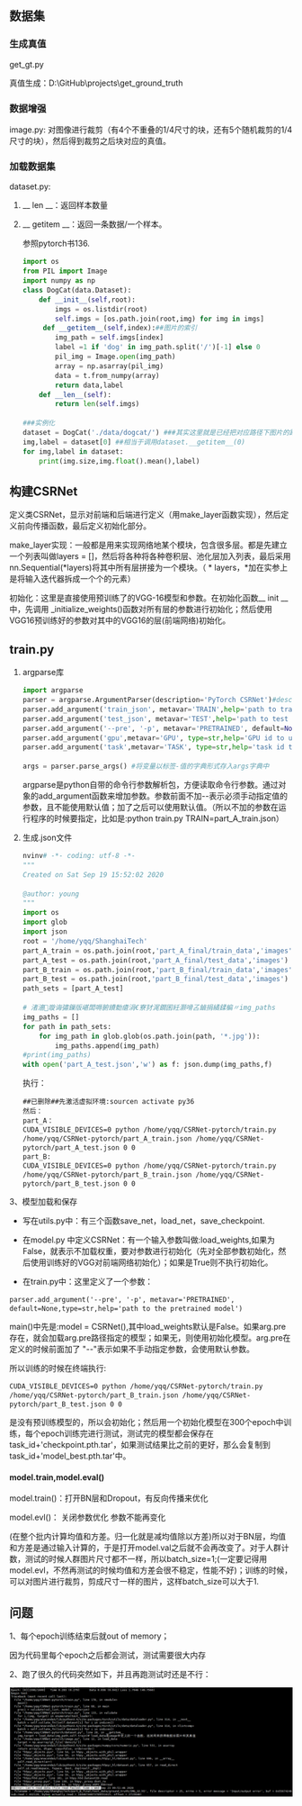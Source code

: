 ##  数据集

### 生成真值

get_gt.py

真值生成：D:\GitHub\projects\get_ground_truth

### 数据增强

image.py: 对图像进行裁剪（有4个不重叠的1/4尺寸的块，还有5个随机裁剪的1/4尺寸的块），然后得到裁剪之后块对应的真值。

### 加载数据集

dataset.py:

1. __ len __：返回样本数量

2. __ getitem __：返回一条数据/一个样本。

   参照pytorch书136.

   ```python
   import os 
   from PIL import Image
   import numpy as np
   class DogCat(data.Dataset):
       def __init__(self,root):
           imgs = os.listdir(root)
           self.imgs = [os.path.join(root,img) for img in imgs]
        def __getitem__(self,index):##图片的索引
           img_path = self.imgs[index]
           label =1 if 'dog' in img_path.split('/')[-1] else 0
           pil_img = Image.open(img_path)
           array = np.asarray(pil_img)
           data = t.from_numpy(array)
           return data,label
       def __len__(self):
           return len(self.imgs)
       
   ###实例化
   dataset = DogCat('./data/dogcat/') ###其实这里就是已经把对应路径下图片的路径全部得到，把图片和标签存为个类似元组的东西作为列表的一个元素
   img,label = dataset[0] ##相当于调用dataset.__getitem__(0)
   for img,label in dataset:
       print(img.size,img.float().mean(),label)
   ```
   


## 构建CSRNet

定义类CSRNet，显示对前端和后端进行定义（用make_layer函数实现），然后定义前向传播函数，最后定义初始化部分。

make_layer实现：一般都是用来实现网络地某个模块，包含很多层。都是先建立一个列表叫做layers = []，然后将各种将各种卷积层、池化层加入列表，最后采用nn.Sequential(*layers)将其中所有层拼接为一个模块。（ * layers，*加在实参上是将输入迭代器拆成一个个的元素）

初始化：这里是直接使用预训练了的VGG-16模型和参数。在初始化函数__ init __中，先调用 _initialize_weights()函数对所有层的参数进行初始化；然后使用VGG16预训练好的参数对其中的VGG16的层(前端网络)初始化。

## train.py

1. argparse库

   ```python
   import argparse
   parser = argparse.ArgumentParser(description='PyTorch CSRNet')#description描述这个参数解释器是做什么，在命令行显示帮助信息的时候会看到
   parser.add_argument('train_json', metavar='TRAIN',help='path to train json') #metavar是参数的名字，help是用来说明作用
   parser.add_argument('test_json', metavar='TEST',help='path to test json')
   parser.add_argument('--pre', '-p', metavar='PRETRAINED', default=None,type=str,help='path to the pretrained model')
   parser.add_argument('gpu',metavar='GPU', type=str,help='GPU id to use.')
   parser.add_argument('task',metavar='TASK', type=str,help='task id to use.')
   
   args = parser.parse_args() #将变量以标签-值的字典形式存入args字典中 
   ```

   argparse是python自带的命令行参数解析包，方便读取命令行参数。通过对象的add_argument函数来增加参数。参数前面不加--表示必须手动指定值的参数，且不能使用默认值；加了之后可以使用默认值。（所以不加的参数在运行程序的时候要指定，比如是:python train.py TRAIN=part_A_train.json）

2. 生成.json文件 

   ````python 
   nvinv# -*- coding: utf-8 -*-
   """
   Created on Sat Sep 19 15:52:02 2020
   
   @author: young
   """
   import os
   import glob
   import json
   root = '/home/yqq/ShanghaiTech'
   part_A_train = os.path.join(root,'part_A_final/train_data','images')
   part_A_test = os.path.join(root,'part_A_final/test_data','images')
   part_B_train = os.path.join(root,'part_B_final/train_data','images')
   part_B_test = os.path.join(root,'part_B_final/test_data','images')
   path_sets = [part_A_test]
   
   # 渚濇璇诲彇鏁版嵁闆嗕腑鐨勬瘡涓€寮犲浘鐗囷紝灏嗗叾鏀捐繘鍒楄〃img_paths
   img_paths = []
   for path in path_sets:
       for img_path in glob.glob(os.path.join(path, '*.jpg')):
           img_paths.append(img_path)
   #print(img_paths)
   with open('part_A_test.json','w') as f: json.dump(img_paths,f)
   ````

   执行：

   ```
   ##已删除##先激活虚拟环境:sourcen activate py36
   然后：
   part_A：
   CUDA_VISIBLE_DEVICES=0 python /home/yqq/CSRNet-pytorch/train.py /home/yqq/CSRNet-pytorch/part_A_train.json /home/yqq/CSRNet-pytorch/part_A_test.json 0 0
   part_B:
   CUDA_VISIBLE_DEVICES=0 python /home/yqq/CSRNet-pytorch/train.py /home/yqq/CSRNet-pytorch/part_B_train.json /home/yqq/CSRNet-pytorch/part_B_test.json 0 0
   
   ```

3、模型加载和保存

- 写在utils.py中：有三个函数save_net，load_net，save_checkpoint.

- 在model.py 中定义CSRNet：有一个输入参数叫做:load_weights,如果为False，就表示不加载权重，要对参数进行初始化（先对全部参数初始化，然后使用训练好的VGG对前端网络初始化）；如果是True则不执行初始化。

- 在train.py中：这里定义了一个参数：

```
parser.add_argument('--pre', '-p', metavar='PRETRAINED', default=None,type=str,help='path to the pretrained model')
```

main()中先是:model = CSRNet(),其中load_weights默认是False。如果arg.pre存在，就会加载arg.pre路径指定的模型；如果无，则使用初始化模型。arg.pre在定义的时候前面加了 "--"表示如果不手动指定参数，会使用默认参数。

所以训练的时候在终端执行:

```
CUDA_VISIBLE_DEVICES=0 python /home/yqq/CSRNet-pytorch/train.py /home/yqq/CSRNet-pytorch/part_B_train.json /home/yqq/CSRNet-pytorch/part_B_test.json 0 0
```

是没有预训练模型的，所以会初始化；然后用一个初始化模型在300个epoch中训练，每个epoch训练完进行测试，测试完的模型都会保存在task_id+'checkpoint.pth.tar'，如果测试结果比之前的更好，那么会复制到task_id+'model_best.pth.tar'中。

#### model.train,model.eval()

model.train()：打开BN层和Dropout，有反向传播来优化

model.evl()： 关闭参数优化  参数不能再变化

(在整个批内计算均值和方差。归一化就是减均值除以方差)所以对于BN层，均值和方差是通过输入计算的，于是打开model.val之后就不会再改变了。对于人群计数，测试的时候人群图片尺寸都不一样，所以batch_size=1;(一定要记得用model.evl，不然再测试的时候均值和方差会很不稳定，性能不好)；训练的时候，可以对图片进行裁剪，剪成尺寸一样的图片，这样batch_size可以大于1.

## 问题

1、每个epoch训练结束后就out of memory；

因为代码里每个epoch之后都会测试，测试需要很大内存

2、跑了很久的代码突然如下，并且再跑测试时还是不行：

![image-20200923102326799](复现.assets/image-20200923102326799.png)